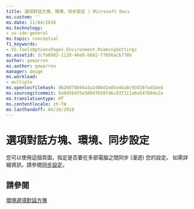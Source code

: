```yaml
---
title: 選項對話方塊、環境、同步設定 | Microsoft Docs
ms.custom: ''
ms.date: 11/04/2016
ms.technology:
- vs-ide-general
ms.topic: conceptual
f1_keywords:
- VS.ToolsOptionsPages.Environment.RoamingSettings
ms.assetid: 3cfe09d2-1120-46e8-b882-f7056acb778b
author: gewarren
ms.author: gewarren
manager: douge
ms.workload:
- multiple
ms.openlocfilehash: 8626078844a3a1d80d1e85e4ba8c93d16fad1bed
ms.sourcegitcommit: 6a9d5bd75e50947659fd6c837111a6a547884e2a
ms.translationtype: HT
ms.contentlocale: zh-TW
ms.lasthandoff: 04/16/2018
---
```

# <a name="synchronized-settings-environment-options-dialog-box"></a>選項對話方塊、環境、同步設定
您可以使用這個頁面，指定是否要在多部電腦之間同步 (漫遊) 您的設定。 如需詳細資訊，請參閱[同步設定](../../ide/synchronized-settings-in-visual-studio.md)。  
  
## <a name="see-also"></a>請參閱  
 [環境選項對話方塊](../../ide/reference/environment-options-dialog-box.md)